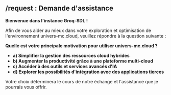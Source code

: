 ##  /request :  Demande d'assistance

**Bienvenue dans l'instance Groq-SDL !**

Afin de vous aider au mieux dans votre exploration et optimisation de l'environnement univers-mc.cloud, veuillez répondre à la question suivante : 

**Quelle est votre principale motivation pour utiliser univers-mc.cloud ?**

  * **a) Simplifier la gestion des ressources cloud hybrides**
  * **b) Augmenter la productivité grâce à une plateforme multi-cloud**
  * **c) Accéder à des outils et services avancés d'IA**
  * **d) Explorer les possibilités d'intégration avec des applications tierces**

Votre choix déterminera le cours de notre échange et l'assistance que je pourrais vous offrir.



